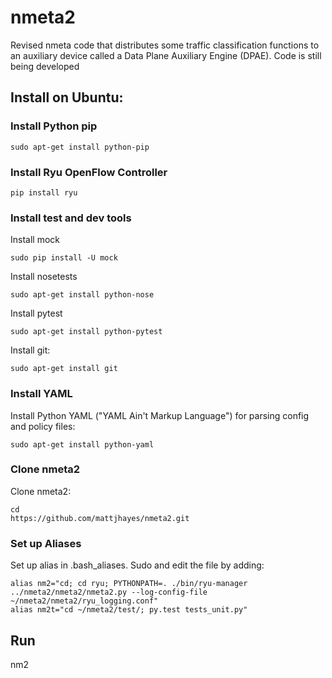 # nmeta2
Revised nmeta code that distributes some traffic classification functions to an auxiliary device called a Data Plane Auxiliary Engine (DPAE). Code is still being developed

## Install on Ubuntu:

### Install Python pip
```
sudo apt-get install python-pip
```

### Install Ryu OpenFlow Controller
```
pip install ryu
```

### Install test and dev tools
Install mock
```
sudo pip install -U mock
```

Install nosetests
```
sudo apt-get install python-nose
```

Install pytest
```
sudo apt-get install python-pytest
```

Install git:
```
sudo apt-get install git
```

### Install YAML
Install Python YAML ("YAML Ain't Markup Language") for parsing config and policy files:
```
sudo apt-get install python-yaml
```

### Clone nmeta2
Clone nmeta2:
```
cd
https://github.com/mattjhayes/nmeta2.git
```

### Set up Aliases
Set up alias in .bash_aliases. Sudo and edit the file by adding:
```
alias nm2="cd; cd ryu; PYTHONPATH=. ./bin/ryu-manager ../nmeta2/nmeta2/nmeta2.py --log-config-file ~/nmeta2/nmeta2/ryu_logging.conf"
alias nm2t="cd ~/nmeta2/test/; py.test tests_unit.py"
```

## Run
nm2
